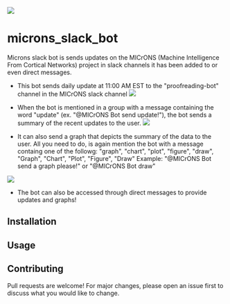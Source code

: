 ![](./Microns_Slack_Bot.png)
# microns_slack_bot
Microns slack bot is sends updates on the MICrONS (Machine Intelligence From Cortical Networks) project in slack channels it has been added to or even direct messages.

* This bot sends daily update at 11:00 AM EST to the "proofreading-bot" channel in the MICrONS slack channel
![](./daily.png)

* When the bot is mentioned in a group with a message containing the word "update" (ex. "@MICrONS Bot send update!"), the bot sends a summary of the recent updates to the user. 
![](./update.png)

* It can also send a graph that depicts the summary of the data to the user. All you need to do, is again mention the bot with a message containg one of the followg: "graph", "chart", "plot", "figure", "draw", "Graph", "Chart", "Plot", "Figure", "Draw"
Example: "@MICrONS Bot send a graph please!" or "@MICrONS Bot draw"

![](./draw.png)

* The bot can also be accessed through direct messages to provide updates and graphs!

## Installation

## Usage 

## Contributing
Pull requests are welcome! For major changes, please open an issue first to discuss what you would like to change.

